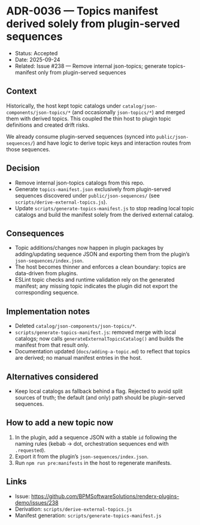 # ADR-0036 — Topics manifest derived solely from plugin-served sequences

- Status: Accepted
- Date: 2025-09-24
- Related: Issue #238 — Remove internal json-topics; generate topics-manifest only from plugin-served sequences

## Context
Historically, the host kept topic catalogs under `catalog/json-components/json-topics/*` (and occasionally `json-topics/*`) and merged them with derived topics. This coupled the thin host to plugin topic definitions and created drift risks.

We already consume plugin-served sequences (synced into `public/json-sequences/`) and have logic to derive topic keys and interaction routes from those sequences.

## Decision
- Remove internal json-topics catalogs from this repo.
- Generate `topics-manifest.json` exclusively from plugin-served sequences discovered under `public/json-sequences/` (see `scripts/derive-external-topics.js`).
- Update `scripts/generate-topics-manifest.js` to stop reading local topic catalogs and build the manifest solely from the derived external catalog.

## Consequences
- Topic additions/changes now happen in plugin packages by adding/updating sequence JSON and exporting them from the plugin’s `json-sequences/index.json`.
- The host becomes thinner and enforces a clean boundary: topics are data-driven from plugins.
- ESLint topic checks and runtime validation rely on the generated manifest; any missing topic indicates the plugin did not export the corresponding sequence.

## Implementation notes
- Deleted `catalog/json-components/json-topics/*`.
- `scripts/generate-topics-manifest.js`: removed merge with local catalogs; now calls `generateExternalTopicsCatalog()` and builds the manifest from that result only.
- Documentation updated (`docs/adding-a-topic.md`) to reflect that topics are derived; no manual manifest entries in the host.

## Alternatives considered
- Keep local catalogs as fallback behind a flag. Rejected to avoid split sources of truth; the default (and only) path should be plugin-served sequences.

## How to add a new topic now
1) In the plugin, add a sequence JSON with a stable `id` following the naming rules (kebab → dot, orchestration sequences end with `.requested`).
2) Export it from the plugin’s `json-sequences/index.json`.
3) Run `npm run pre:manifests` in the host to regenerate manifests.

## Links
- Issue: https://github.com/BPMSoftwareSolutions/renderx-plugins-demo/issues/238
- Derivation: `scripts/derive-external-topics.js`
- Manifest generation: `scripts/generate-topics-manifest.js`

